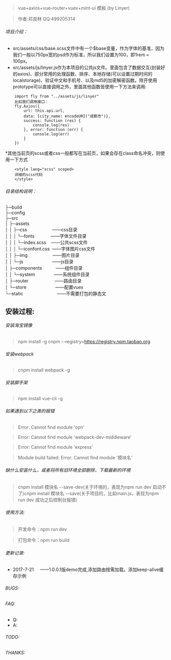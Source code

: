 > vue+axios+vue-router+vuex+mint-ui   模板  (by Linyer)

>作者:邓良林    QQ:499205314

###### 项目介绍：

* src/assets/css/base.scss文件中有一个$base变量，作为字体的基准，因为我们一般以750px宽的psd作为标准，所以我们设置为100，即1rem = 100px。
* src/assets/js/linyer.js作为本项目的公共js文件。里面包含了数据交互(封装好的axios)、部分常用的处理函数、排序、本地存储(可以设置过期时间的localstorage)、验证中文和手机号、以及md5的加密解密函数。除开使用prototype可以直接调用之外，里面其他函数皆使用一下方法来调用:
```
    import fly from "../assets/js/linyer"
    比如我们调用接口：
    fly.Axios({
        url: this.api.url,
        data: {city_name: encodeURI("成都市")},
        success: function (res) {
            console.log(res)
        }, error: function (err) {
            console.log(err)
        }
    })
```
*其他当前页的scss或者css一般都写在当前页，如果会存在class命名冲突，则使用一下方式

```
    <style lang="scss" scoped>
    详细的scss代码
    </style>
```


###### 目录结构说明：
├─build                           <br>
├─config                          <br>
├─src                             <br>
│  ├─assets                       <br>
│  │  ├─css         &nbsp;&nbsp;&nbsp;&nbsp;&nbsp;&nbsp;&nbsp;&nbsp;&nbsp;&nbsp;&nbsp;&nbsp;&nbsp;&nbsp;&nbsp;&nbsp;&nbsp;&nbsp;&nbsp;——css目录<br>
│  │  │  └─fonts   &nbsp;&nbsp;&nbsp;&nbsp; &nbsp;&nbsp;&nbsp;&nbsp;&nbsp;&nbsp;&nbsp;——字体文件目录<br>
│  │  │  └─index.scss    &nbsp; &nbsp;——公共scss文件<br>
│  │  │  └─iconfont.css         &nbsp;——字体图片css文件<br>
│  │  ├─img         &nbsp;&nbsp;&nbsp;&nbsp;&nbsp;&nbsp;&nbsp;&nbsp;&nbsp;&nbsp;&nbsp;&nbsp;&nbsp;&nbsp;&nbsp;&nbsp;&nbsp;&nbsp;&nbsp;——图片目录<br>
│  │  └─js          &nbsp;&nbsp;&nbsp;&nbsp;&nbsp;&nbsp;&nbsp;&nbsp;&nbsp;&nbsp;&nbsp;&nbsp;&nbsp;&nbsp;&nbsp;&nbsp;&nbsp;&nbsp;&nbsp;&nbsp;&nbsp;&nbsp;——js目录<br>
│  ├─components     &nbsp;&nbsp;&nbsp;&nbsp;&nbsp;&nbsp;&nbsp;&nbsp;&nbsp;&nbsp;——组件目录<br>
│  │  └─system      &nbsp;&nbsp;&nbsp;&nbsp;&nbsp;&nbsp;&nbsp;&nbsp;&nbsp;&nbsp;&nbsp;&nbsp;&nbsp;&nbsp;——系统组件目录<br>
│  ├─router         &nbsp;&nbsp;&nbsp;&nbsp;&nbsp;&nbsp;&nbsp;&nbsp;&nbsp;&nbsp;&nbsp;&nbsp;&nbsp;&nbsp;&nbsp;&nbsp;&nbsp;&nbsp;&nbsp;&nbsp;——路由目录<br>
│  └─store          &nbsp;&nbsp;&nbsp;&nbsp;&nbsp;&nbsp;&nbsp;&nbsp;&nbsp;&nbsp;&nbsp;&nbsp;&nbsp;&nbsp;&nbsp;&nbsp;&nbsp;&nbsp;&nbsp;&nbsp;&nbsp;&nbsp;——配置vuex<br>
└─static            &nbsp;&nbsp;&nbsp;&nbsp;&nbsp;&nbsp;&nbsp;&nbsp;&nbsp;&nbsp;&nbsp;&nbsp;&nbsp;&nbsp;&nbsp;&nbsp;&nbsp;&nbsp;&nbsp;&nbsp;&nbsp;&nbsp;&nbsp;&nbsp;&nbsp;&nbsp;——不需要打包的静态文<br>

## 安装过程:

###### 安装淘宝镜像
> npm install -g cnpm --registry=https://registry.npm.taobao.org

###### 安装webpack
> cnpm install webpack -g

###### 安装脚手架
> npm install vue-cli -g

###### 如果遇到以下之类的报错
> Error: Cannot find module 'opn'

> Error: Cannot find module 'webpack-dev-middleware'

> Error: Cannot find module 'express'

> Module build failed: Error: Cannot find module '模块名'

###### 缺什么安装什么，或者将所有旧环境全部删除，下载最新的环境

> cnpm install 模块名 --save-dev(关于环境的，表现为npm run dev 启动不了)cnpm install 模块名 --save(关于项目的，比如main.js，表现为npm run dev 成功之后控制台报错)

###### 使用方法:
> 开发命令：npm run dev

> 打包命令：npm run build


###### 更新记录:

* 2017-7-21    &nbsp;&nbsp;&nbsp;&nbsp;——1.0.0.1版demo完成,添加路由按需加载。添加keep-alive缓存示例

###### BUGS:

###### FAQ:
* Q:
* A:

###### TODO:

###### THANKS: